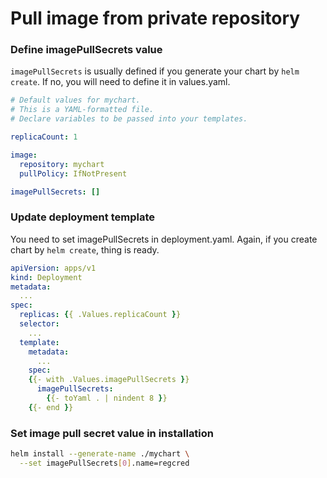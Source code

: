 # Pull image from private repository

### Define imagePullSecrets value

`imagePullSecrets` is usually defined if you generate your chart by `helm create`. If no, you will need to define it in values.yaml.

```yaml
# Default values for mychart.
# This is a YAML-formatted file.
# Declare variables to be passed into your templates.

replicaCount: 1

image:
  repository: mychart
  pullPolicy: IfNotPresent

imagePullSecrets: []
```

### Update deployment template

You need to set imagePullSecrets in deployment.yaml. Again, if you create chart by `helm create`, thing is ready.

```yaml
apiVersion: apps/v1
kind: Deployment
metadata:
  ...
spec:
  replicas: {{ .Values.replicaCount }}
  selector:
    ...
  template:
    metadata:
      ...
    spec:
    {{- with .Values.imagePullSecrets }}
      imagePullSecrets:
        {{- toYaml . | nindent 8 }}
    {{- end }}
```

### Set image pull secret value in installation

```bash
helm install --generate-name ./mychart \
  --set imagePullSecrets[0].name=regcred
```
